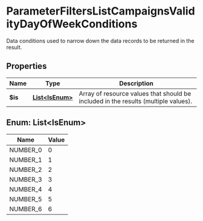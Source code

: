 

# ParameterFiltersListCampaignsValidityDayOfWeekConditions

Data conditions used to narrow down the data records to be returned in the result.

## Properties

| Name | Type | Description |
|------------ | ------------- | ------------- |
|**$is** | [**List&lt;IsEnum&gt;**](#List&lt;IsEnum&gt;) | Array of resource values that should be included in the results (multiple values). |



## Enum: List&lt;IsEnum&gt;

| Name | Value |
|---- | -----|
| NUMBER_0 | 0 |
| NUMBER_1 | 1 |
| NUMBER_2 | 2 |
| NUMBER_3 | 3 |
| NUMBER_4 | 4 |
| NUMBER_5 | 5 |
| NUMBER_6 | 6 |



